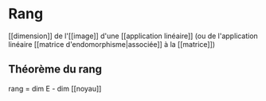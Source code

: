 # Rang
[[dimension]] de l'[[image]] d'une [[application linéaire]] (ou de l'application linéaire [[matrice d'endomorphisme|associée]] à la [[matrice]])

## Théorème du rang

rang = dim E - dim [[noyau]]